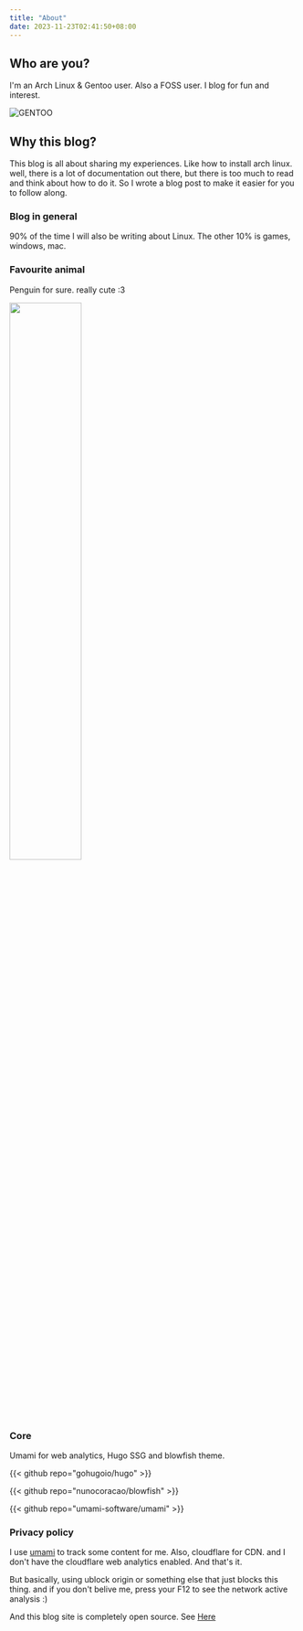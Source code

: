 ```yaml
---
title: "About"
date: 2023-11-23T02:41:50+08:00
---
```


## Who are you?

I'm an Arch Linux & Gentoo user. Also a FOSS user. I blog for fun and interest.

![GENTOO](https://styles.redditmedia.com/t5_2qrnc/styles/communityIcon_hist2hbkf2711.png)

## Why this blog?

This blog is all about sharing my experiences. Like how to install arch linux. well, there is a lot of documentation out there, but there is too much to read and think about how to do it. So I wrote a blog post to make it easier for you to follow along.

### Blog in general

90% of the time I will also be writing about Linux. The other 10% is games, windows, mac.

### Favourite animal

Penguin for sure. really cute :3

<img src="https://imagepng.org/wp-content/uploads/2017/06/pinguim-linux-tux.png" width="50%">

### Core

Umami for web analytics, Hugo SSG and blowfish theme.

{{< github repo="gohugoio/hugo" >}}

{{< github repo="nunocoracao/blowfish" >}}

{{< github repo="umami-software/umami" >}}

### Privacy policy

I use [umami](https://github.com/umami-software/umami) to track some content for me. Also, cloudflare for CDN. and I don't have the cloudflare web analytics enabled. And that's it.

But basically, using ublock origin or something else that just blocks this thing. and if you don't belive me, press your F12 to see the network active analysis :)

And this blog site is completely open source. See [Here](https://codeberg.org/Arcsly/Server)